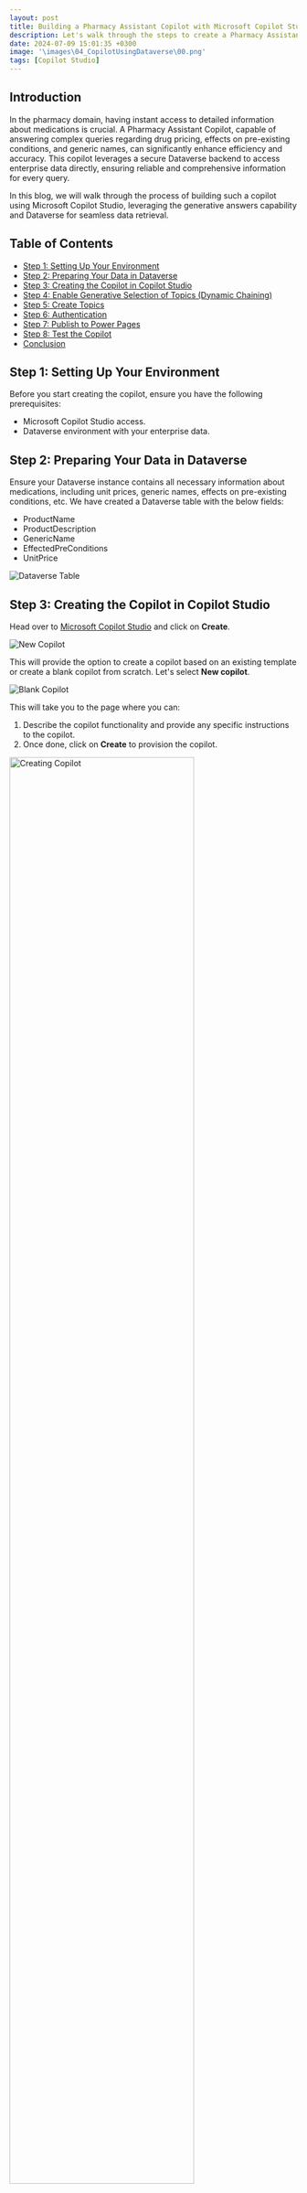 ```yaml
---
layout: post
title: Building a Pharmacy Assistant Copilot with Microsoft Copilot Studio and Dataverse
description: Let's walk through the steps to create a Pharmacy Assistant Copilot with Dataverse.
date: 2024-07-09 15:01:35 +0300
image: '\images\04_CopilotUsingDataverse\00.png'
tags: [Copilot Studio]
---
```


## Introduction 

In the pharmacy domain, having instant access to detailed information about medications is crucial. A Pharmacy Assistant Copilot, capable of answering complex queries regarding drug pricing, effects on pre-existing conditions, and generic names, can significantly enhance efficiency and accuracy. This copilot leverages a secure Dataverse backend to access enterprise data directly, ensuring reliable and comprehensive information for every query.

In this blog, we will walk through the process of building such a copilot using Microsoft Copilot Studio, leveraging the generative answers capability and Dataverse for seamless data retrieval.

## Table of Contents
- [Step 1: Setting Up Your Environment](#step-1-setting-up-your-environment)
- [Step 2: Preparing Your Data in Dataverse](#step-2-preparing-your-data-in-dataverse)
- [Step 3: Creating the Copilot in Copilot Studio](#step-3-creating-the-copilot-in-copilot-studio)
- [Step 4: Enable Generative Selection of Topics (Dynamic Chaining)](#step-4-enable-generative-selection-of-topics-dynamic-chaining)
- [Step 5: Create Topics](#step-5-create-topics)
- [Step 6: Authentication](#step-6-authentication)
- [Step 7: Publish to Power Pages](#step-7-publish-to-power-pages)
- [Step 8: Test the Copilot](#step-8-test-the-copilot)
- [Conclusion](#conclusion)

## Step 1: Setting Up Your Environment

Before you start creating the copilot, ensure you have the following prerequisites:
- Microsoft Copilot Studio access.
- Dataverse environment with your enterprise data.

## Step 2: Preparing Your Data in Dataverse

Ensure your Dataverse instance contains all necessary information about medications, including unit prices, generic names, effects on pre-existing conditions, etc. We have created a Dataverse table with the below fields:
- ProductName
- ProductDescription
- GenericName
- EffectedPreConditions
- UnitPrice

![Dataverse Table](\images\04_CopilotUsingDataverse\1.png)

## Step 3: Creating the Copilot in Copilot Studio

Head over to [Microsoft Copilot Studio](https://copilotstudio.microsoft.com/) and click on **Create**.

![New Copilot](\images\04_CopilotUsingDataverse\1_5.png)

This will provide the option to create a copilot based on an existing template or create a blank copilot from scratch. Let's select **New copilot**.

![Blank Copilot](\images\04_CopilotUsingDataverse\1_6.png)

This will take you to the page where you can:
1. Describe the copilot functionality and provide any specific instructions to the copilot.
2. Once done, click on **Create** to provision the copilot.

<img src="\images\04_CopilotUsingDataverse\2.png" alt="Creating Copilot" width="80%">


## Step 4: Enable Generative Selection of Topics (Dynamic Chaining)

The copilot is now created. You can then make the needed configuration changes.
1. Click on **Edit** to edit the copilot details like name, icon, and description.
2. Click on **Settings** to enable the Generative selection of topics so that without relying on triggers, the topics will be auto-selected based on user conversation, resulting in a much smoother user experience.

![Edit Copilot](\images\04_CopilotUsingDataverse\3.png)

To enable the automatic detection of topics from user interaction:
1. Click on **Generative AI**.
2. Select **Generative (preview)**.
3. Click on **Save** to update the settings.
4. Click on the **Close icon** to go back to the home page of this custom copilot.

![Generative AI](\images\04_CopilotUsingDataverse\4.png)

## Step 5: Create Topics

Now let’s go ahead and create the topics that will automatically redirect the conversation flow to appropriate topics based on the question user posts. Click on **Topics** from the navigation menu.

![Topics](\images\04_CopilotUsingDataverse\5.png)

To add the topic, we can either go with the option to create a blank topic or use Copilot to create the topic with an initial set of prepopulated conversation nodes based on the topic description that we provide.
1. Click on **Add a Topic**.
2. Select **Create from description with Copilot**.

![Add Topic](\images\04_CopilotUsingDataverse\6.png)

When the user asks questions regarding the medicine, we will need a topic that will take the user query and ground the medicine-related information in the Dataverse and provide the contextual answer back to the user.
To do this, provide the below topic description details in the pop-up that opened when we clicked the Add topic button previously. Then, click on **Create**, which will provision the topic skeleton based on the provided description.

![Topic Description](\images\04_CopilotUsingDataverse\7.png)

Thus, we have the basic topic created with an automatic trigger that is generated using the description provided. We can now add more conversation nodes.

![Topic Nodes](\images\04_CopilotUsingDataverse\8.png)

Now let’s add the Generative Answers node by:
1. Selecting the **+ Sign**.
2. Click on **Advanced**.
3. Select **Generative Answers**.

![Generative Answers](\images\04_CopilotUsingDataverse\9.png)

We can now configure the Generative Answers node by:
1. Clicking the **Right Arrow**.
2. Select **System** from the Select a variable pane.
3. Select **Activity.Text** which will contain the text that the user had inputted to initiate the conversation which is most likely the question about a medicine.

![Activity Text](\images\04_CopilotUsingDataverse\10.png)

Now let's configure the data source for the Generative answers node:
- Click on **Edit**.
- Select **Add Knowledge**.

![Add Knowledge](\images\04_CopilotUsingDataverse\11.png)

In the Add available knowledge sources pop-up, select **Dataverse**.

![Select Dataverse](\images\04_CopilotUsingDataverse\12.png)

In the next window, we can:
1. Search for the Dataverse table from which we want the copilot to ground the data. In our case, it is **MedicineInformation**.
2. Select the table.
3. Click on **Next**.

![Select Table](\images\04_CopilotUsingDataverse\13.png)

It will preview the table data, click on **Next**.

![Preview Table](\images\04_CopilotUsingDataverse\14.png)

To improve the data retrieval accuracy based on the user question, we have the option to provide synonyms or alternate names for the table columns. Click on **Edit**.

![Edit Synonyms](\images\04_CopilotUsingDataverse\15.png)

Here we can provide the column synonyms as well as the detailed description of what kind of data each column holds.

![Column Details](\images\04_CopilotUsingDataverse\16.png)

Once you have added the details, click on **Back**.

![Back Button](\images\04_CopilotUsingDataverse\17.png)

We can also add domain-specific terms and their meanings to make the grounding process more relevant by adding the information in the glossary section.

![Glossary Section](\images\04_CopilotUsingDataverse\18.png)

We added a few pharmacy-related glossary items. Once done, click on **Back**.

![Glossary Items](\images\04_CopilotUsingDataverse\19.png)

Finally, click on **Add** to finalize the data source.

![Add Data Source](\images\04_CopilotUsingDataverse\20.png)

Thus, the Generative answers node is configured. To ensure that the questions are grounded only with the configured Dataverse table, we can:
1. Once again, click on **Edit** data sources.
2. Toggle **Search only selected sources**.
3. Check the Dataverse table which we added recently.
4. Click on **Save**.

![Save Data Source](\images\04_CopilotUsingDataverse\21.png)

Thus, we have created the topic and the basic pharmacy assistant is all ready to be tested.

## Step 6: Authentication

We will embed the Copilot in the Power Pages Channel as part of an end-to-end integration. To do this, we need to enable manual authentication from the **Settings** section.

![Settings](\images\04_CopilotUsingDataverse\29.png)

Select **Authentication** from the Security tab.

![Authentication](\images\04_CopilotUsingDataverse\30.png)

In the Authentication page:
1. Select **Authenticate manually**.
2. Copy the **Redirect URL** as we will need this when we create the app registration in Azure.

![Redirect URL](\images\04_CopilotUsingDataverse\31.png)

### Create App Registration

Head over to [Microsoft Entra ID](https://portal.azure.com/#view/Microsoft_AAD_IAM/ActiveDirectoryMenuBlade), which will open up the Microsoft Entra ID page. Select **App registrations** -> **New registration**.

![App Registration](\images\04_CopilotUsingDataverse\31_5.png)

This will open up the page where you can:
1. Name the app registration.
2. Specify who can access the app registration (e.g., users in the current tenant or external tenant). For this demo, select **Accounts in this organizational directory only**.
3. In Redirect URI, select the platform as **Web** and paste the URL that we had copied from Copilot studio in the field next to it.
4. Click on **Register**.

![Register App](\images\04_CopilotUsingDataverse\32.png)

The app registration process has created the app object, but we need to do a few more things to ensure that this app can be used to authenticate the user to Dataverse.

To grant the Dataverse API permission to the app:
1. Select **API Permissions**.
2. Click on **Add a Permission**.
3. Select **APIs my organization uses**.
4. Search for **Dataverse** in the search bar.
5. Select the **Dataverse** API.

![API Permissions](\images\04_CopilotUsingDataverse\33.png)

Select **user_impersonation** and click on **Add permissions**.

![Add Permissions](\images\04_CopilotUsingDataverse\34.png)

Next, we need to create a client secret by:
1. Selecting **Certificates & secrets**.
2. Clicking on **New client secret**.
3. Specifying the description and expiry of the secret.
4. Clicking on **Add** which will create a new secret value.

![Client Secret](\images\04_CopilotUsingDataverse\35.png)

Copy the secret value and head over to the Authentication page of Copilot.

![Copy Secret](\images\04_CopilotUsingDataverse\36.png)

Paste the secret in the client secret field of the authentication page. We need to add the client ID as well.

![Client Secret Field](\images\04_CopilotUsingDataverse\37.png)

Head back to the Overview page of the Azure app that we registered recently and copy the **Application ID**.

![Application ID](\images\04_CopilotUsingDataverse\38.png)

Finally, head back to the copilot and paste the client ID. Click on **Save** to complete the authentication configuration.

![Save Authentication](\images\04_CopilotUsingDataverse\39.png)

## Step 7: Publish to Power Pages

Let’s publish the Copilot and select the embed code from **Channels** -> **Custom Website** -> **Copy**.

![Publish Copilot](\images\04_CopilotUsingDataverse\40.png)

Head over to the Power Pages site and add the above copied embed code to the HTML of the site.

```html
<!DOCTYPE html>
<html>
<head>
  <title>Pharmacy Assistant Copilot</title>
  <link rel="stylesheet" type="text/css" href="styles.css">
</head>
<body>
  <!-- Copilot embed code here -->
</body>
</html>

The CSS used for the site is also given below in case you want to try it out.

```css
/* Add your CSS here */

You can open the page in VSCode using the **Edit Code** option.
![Edit VS Code](\images\04_CopilotUsingDataverse\41.png)
Add the above HTML and CSS to the VS Code and save it.
![Add in VS Code](\images\04_CopilotUsingDataverse\42.png)
Now head back to the Power Pages site and sync it for the changes to be reflected.
![Sync Changes](\images\04_CopilotUsingDataverse\43.png)
## Step 8: Test the Copilot

1. Click on **Preview** -> **Desktop** to test the added copilot in the Power Pages site.
![Preview Page](\images\04_CopilotUsingDataverse\44.png)
2. This will open up the page and you will see that the Copilot component has come up on the page.
![Copilot View](\images\04_CopilotUsingDataverse\47.png)
3. Lets Log in first which will invoke the manual authentication where we will copy the token generated
![Token](\images\04_CopilotUsingDataverse\48.png)
4. We will paste the token and press "Enter"
![Add Token](\images\04_CopilotUsingDataverse\49.png)
5. Let’s initiate the conversation and ask a few pharmacy-related questions. First lets ask which medicines have the **generic name** as **Aspirin**. It will fetch the 2 medicines that matches this query from dataverse. 
![Generic Name](\images\04_CopilotUsingDataverse\50.png)
6. Now lets ask the unit price for these medicines and we can see that the respective contextual answers are fetched from the back end table and shown to us
![Generic Name](\images\04_CopilotUsingDataverse\51.png)
7. Finally , lets check if the medicine has an FDA approval and we get the related answer back in a conversational way. 
![Generic Name](\images\04_CopilotUsingDataverse\52.png)
## Conclusion

By following these steps, we’ve successfully built a robust Pharmacy Assistant Copilot that seamlessly integrates with Dataverse and delivers accurate, real-time medication information. Using Power Pages, we can easily embed this Copilot into a user-friendly website, making it accessible to healthcare professionals. This integration showcases the potential of combining generative AI with enterprise data and web platforms, enhancing decision-making and improving patient outcomes in the rapidly evolving healthcare industry.
